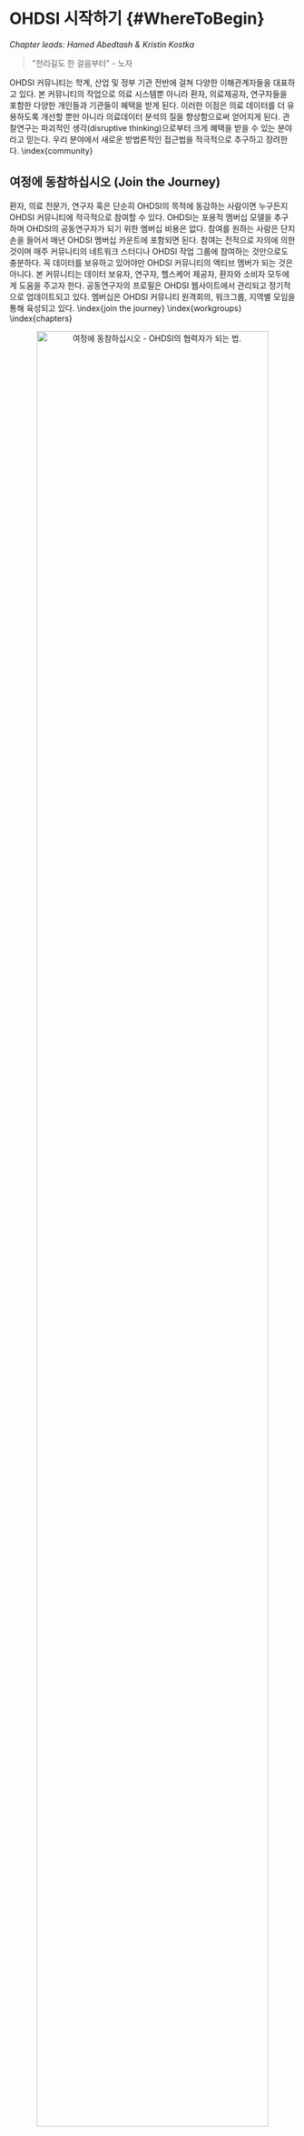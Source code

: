 # OHDSI 시작하기 {#WhereToBegin}

*Chapter leads: Hamed Abedtash & Kristin Kostka*

> "천리길도 한 걸음부터" - 노자

OHDSI 커뮤니티는 학계, 산업 및 정부 기관 전반에 걸쳐 다양한 이해관계자들을 대표하고 있다. 본 커뮤니티의 작업으로 의료 시스템뿐 아니라 환자, 의료제공자, 연구자들을 포함한 다양한 개인들과 기관들이 혜택을 받게 된다. 이러한 이점은 의료 데이터를 더 유용하도록 개선할 뿐만 아니라 의료데이터 분석의 질을 향상함으로써 얻어지게 된다. 관찰연구는 파괴적인 생각(disruptive thinking)으로부터 크게 혜택을 받을 수 있는 분야라고 믿는다. 우리 분야에서 새로운 방법론적인 접근법을 적극적으로 추구하고 장려한다. \index{community}

## 여정에 동참하십시오 (Join the Journey)
환자, 의료 전문가, 연구자 혹은 단순히 OHDSI의 목적에 동감하는 사람이면 누구든지 OHDSI 커뮤니티에 적극적으로 참여할 수 있다. OHDSI는 포용적 멤버십 모델을 추구하며 OHDSI의 공동연구자가 되기 위한 멤버십 비용은 없다. 참여를 원하는 사람은 단지 손을 들어서 매년 OHDSI 멤버십 카운트에 포함되면 된다. 참여는 전적으로 자의에 의한 것이며 매주 커뮤니티의 네트워크 스터디나 OHDSI 작업 그룹에 참여하는 것만으로도 충분하다. 꼭 데이터를 보유하고 있어야만 OHDSI 커뮤니티의 액티브 멤버가 되는 것은 아니다. 본 커뮤니티는 데이터 보유자, 연구자, 헬스케어 제공자, 환자와 소비자 모두에게 도움을 주고자 한다. 공동연구자의 프로필은 OHDSI 웹사이트에서 관리되고 정기적으로 업데이트되고 있다. 멤버십은 OHDSI 커뮤니티 원격회의, 워크그룹, 지역별 모임을 통해 육성되고 있다. \index{join the journey} \index{workgroups} \index{chapters}

<div class="figure" style="text-align: center">
<img src="images/WhereToBegin/joinTheJourney.png" alt="여정에 동참하십시오 - OHDSI의 협력자가 되는 법." width="90%" />
<p class="caption">(\#fig:jointhejourney)여정에 동참하십시오 - OHDSI의 협력자가 되는 법.</p>
</div>


### OHDSI 포럼 (OHDSI Forums)
OHDSI 포럼1은 OHDSI 커뮤니티 공동연구자들이 메시지를 올리는 형식을 통해 대화하는 온라인 토론 사이트이다. 포럼은 트리와 같은 구조로 구성되었다. 가장 상위에는 "카테고리"가 있으며 관련성 있는 토론 카테고리로 나눠진다. 각 카테고리 아래로는 하위 포럼과 추가적인 하위 포럼들로 구성된다. 각 토픽 (스레드라고도 불림) 의 가장 낮은 하위 포럼에서 포럼 멤버들 간의 토론 혹은 포스트가 작성된다.

[^forumUrl]: http://forum.ohdsi.org

OHDSI 포럼에서는 다음을 포함한 콘텐츠 카테고리를 찾을 수 있다:

-	**일반(General)**: OHDSI 커뮤니티와 참여 방법에 대한 전반적인 토론
-	**시행자(Implementers)**: 로컬 환경에서 공동 데이터 모델과 OHDSI 분석 프레임워크 구현하는 방법에 대한 토론 
-	**개발자(Developers)**: OHDSI 어플리케이션의 오픈 소스 개발과 OMOP CDM과의 균형을 위한 도구에 관한 논의
-	**연구자(Researchers)**: OHDI 연구 네트워크를 위한 근거 발생, 공동 연구, 통계적 방법과 기타 CDM 기반 연구의 다른 토픽들에 관한 토론
-	**CDM 개발자(CDM Builders)**: 진행 중인 CDM을 위한 조건, vocabulary 그리고 테크닉적인 요소들에 관한 토론 
-	**Vocabulary 유저(Vocabulary Users)**: Vocabulary 콘텐츠에 관한 토론
-	**지역 지부(Regional Chapters) (예를 들면, 한국, 중국, 유럽)**: 지역별 언어로 진행되는 로컬 OMOP 구현과 OHDSI 커뮤니티 활동에 관한 토론


개별적인 주제로 포스팅을 올리려면 계정 등록을 먼저 해야 한다. 포럼 계정을 오픈하고 나면 General Topic 아래 "Welcome to OHDSI! – Please introduce yourself"라는 토픽에 본인 소개를 하는 것을 추천한다. 
1) 본인 소개 및 본인의 업무 소개 
2) 커뮤니티 안에서 어떤 방식으로 도움을 줄 수 있는지 (예를 들면, 소프트웨어 개발, 연구, 연구 논문 작성 등)를 본인 소개에 설명한다. 이제 당신은 OHDSI 여정에 동참하였다! 이후엔 토론에 참여하는 것을 권장한다. OHDSI 커뮤니티 포럼을 통해 자신의 질문을 포스팅하고 새로운 아이디어와 협업에 참여하길 바란다. \index{forum}

\BeginKnitrBlock{rmdimportant}<div class="rmdimportant">토픽을 "watch" 할 수도 있다. 이 뜻은 관심 있는 토픽에 새로운 포스트가 올라올 경우, 이메일로 안내를 받고 이메일 답장을 통해 다시 답장을 보낼 수도 있다. 앞으로 다가올 미팅에 대한 아젠다도 확인할 수 있으며 공동작업 기회와 주간 OHDSI 다이제스트를 개별 이메일 받은 편지함에서 수령할 수 있다. </div>\EndKnitrBlock{rmdimportant}

### OHDSI 이벤트 (OHDSI Events)
OHDSI는 정기적으로 직접 참여가 가능한 이벤트를 개최하여 공동연구자들이 서로 학습하고 향후 협력 관계를 강화할 기회를 제공한다. 이러한 이벤트는 OHDSI웹사이트를 통해 전달되며 참석에 관심이 있는 사람들에게 무료로 제공된다.

OHDSI 심포지엄은 미국, 유럽, 아시아 등에서 매년 개최되는 과학 컨퍼런스로, 이를 통해 공동 연구자들이 총회, 포스터 발표 및 소프트웨어 시연 등을 통해 각각의 최신 연구를 발표할 수 있다. OHDSI심포지엄은 커뮤니티 내에서 최신의 진행 상황을 배울 수 있는 네트워크를 위한 훌륭한 장소를 제공하고 있다. 일반적으로 OHDSI심포지엄은 새로운 커뮤니티 참여자들이 데이터 표준이나 분석에 대한 모범사례에 관한 주제들에 대해 실질적 참여 기회를 가질 수 있도록 동료 공동연구자들이 강의하는 OHDSI 튜토리얼이 함께 진행된다.

OHDSI공동연구자들의 대면 이벤트(face-to-face event)는 좀 더 규모가 작은 포럼인데, 일반적으로 함께 관심을 가지게 될 문제들을 중심으로 구성된다. 지난 이벤트 중에는 Phenotype hack-a-thon, 데이터 퀄리티 hack-a-thon, 오픈소스 소프트웨어 documentation-a-thon 등이 있었다. OHDSI는 다양한 study-a-thon 이벤트를 개최했으며 이를 통해 공동연구자들이 며칠간 함께 팀이 되어 특정 연구주제에 대하여 적절한 관찰 분석과 OHDSI 네트워크에 관한 학습, 많은 사람에게 알릴 수 있는 근거생성을 할 수 있는 기회를 제공하였다. 이런 행사들에서는 공통의 문제를 해결하려는 열망뿐 아니라, 배움과 지속적인 발전을 도모하는 우호적 환경을 제공하고자하는 관심도 대두되었다.

OHDSI 커뮤니티의 힘을 보다 자세히 배우기 바란다. OHDSI 웹사이트의 [OHDSI Past Events section](https://www.ohdsi.org/past-events/)에서 지난 심포지엄, 대면 미팅, OHDSI 튜토리얼 등을 접할 수 있다.

### OHDSI 커뮤니티 원격회의 (OHDSI Community Calls)
OHDSI 커뮤니티 원격회의(콜)는 매주 OHDSI 커뮤니티 안에서 발생하는 활동들에 대해 배울 기회이다. 매주 화요일 오후 12시부터 1시(미국 동부 시각)에 원격회의로 진행되고 있으며 OHDSI 커뮤니티가 최근 개발한 사항을 공유할 뿐아니라 개별 공동 연구자들 및 그룹 활동과 커뮤니티의 전체적인 성과를 알 수 있는 기회이다. 주간 미팅은 모두 녹음되고 있으며 발표자료들은 OHDSI 웹사이트 리소스에 기록된다.

우리는 모든 OHDSI공동 연구자들이 주간 원격회의에 초청되고 커뮤니티 토론을 위한 주제를 제안하도록 권유한다. OHDSI 커뮤니티 원격회의는 연구 결과를 공유하고 현재 활발히 진행 중인 작업에 대한 의견을 제시하고 피드백을 얻으며, 개발 중인 오픈소스 소프트웨어를 시연하고, 데이터 모델링과 분석에 대한 모범사례를 커뮤니티와 함께 논의하고, 보조금/간행/컨퍼런스 워크샵 등을 위한 미래의 공동 작업 기회에 대해 많은 아이디어를 논의하는 포럼이 될 수 있다. 만약 당신이 다가올 OHDSI 공동연구자 미팅의 주제에 공동연구자라면, OHDSI 포럼에 초청받아서 본인 의견을 올릴 수 있다.

OHDSI 커뮤니티에 새로 들어온 사람은 이런 원격회의 시리즈를 개별 일정에 추가하여 OHDSI 네트워크 내에서 일어나는 일들에 대하여 숙지하는 것이 좋다. OHDSI 원격회의에 참여하기 원한다면 [OHDSI Wiki](https://www.ohdsi.org/web/wiki/doku.php?id=projects:ohdsi_community)를 참고하기 바란다. 커뮤니티 원격회의의 주제는 매주 다르다. OHDSI 포럼의 OHDSI 주간 다이제스트를 통해 매주 발표주제에 관한 정보를 받을 수 있다. 새로 온 사람은 처음 참여하는 원격회의에 초청받으면 본인의 배경과 OHDSI 가입 동기에 관해 소개한다. \index{community!community calls} 

###	OHDSI 워크 그룹 (OHDSI Workgroups)
OHDSI에는 워크 그룹 팀들이 이끌어가는 다양한 프로젝트가 있다. 각각의 워크 그룹은 커뮤니티에 기여하기 위한 프로젝트의 목적, 목표, artifacts 등을 결정하는 리더십 팀을 가지고 있다. 워크 그룹 참여는 프로젝트 목적과 목표에 기여하고 싶은 참가자들에게 열려있다. 워크 그룹은 오래된 전략적 목표를 가지고 있거나 커뮤니티의 특정 필요를 충족시키기 위한 단기 프로젝트일 수도 있다. 워크 그룹의 정기 미팅은 프로젝트 리더들에 의해 결정되며 그룹마다 각각 다르다. 활동 중인 워크 그룹들의 리스트는 [OHDSI Wiki](https://www.ohdsi.org/web/wiki/doku.php?id=projects:overview)에서 관리되고 있다. \index{workgroups} 

테이블 \@ref(tab:OHDSIworkgroups)은 활동 중인 OHDSI 워크 그룹의 빠른 레퍼런스를 제공한다. 프로젝트에 참여하여 배우길 바란다. 

Table: (\#tab:OHDSIworkgroups) 주목할 만한 OHDSI 워크 그룹

| Workgroup Name |	 Objective  |	Target Audience  |
|:----- |:------------------------------------ |:---------------------------- |
| Atlas & WebAPI |	Atlas & WebAPI는 OHDSI 오픈소스 소프트웨어 구성의 일환으로 OMOP 공통 데이터 모델을 기반으로 한 표준화된 분석 기능을 제공하는 것에 중점을 두고 있다. | 	오픈소스 Atlas/WebAPI 플랫폼의 개선과 기여하고 싶은 Java와 JavaScript 소프트웨어 개발자들 |
|CDM & Vocabulary| 체계적이고 표준화되었으며 임상 환자 데이터에 적용되는 대량 분석을 위한 OMOP 공통 데이터 모델의 지속적인 개발. 타 워크 그룹에 의해 개발된 표준화된 분석을 지원하기 위해 국제 코딩 시스템과 환자 케어의 임상적 측면의 증가를 통해 표준화된 Vocabulary의 질적 개선. | 모든 필요와 사례들에 적용될OMOP 공통 데이터 모델과 표준화된 Vocabulary를 개선하고 싶은 사람 |
|Genomics|	환자의 유전체자료를 OMOP 공통 데이터 모델로 포함하기 위한 확장. 다양한 시퀀싱 작업을 통해 유전자변이를 저장하고 있는 CDM-compatible schema의 정의를 내리는 그룹|	제한 없음|
|Population- Level Estimation| 	정확하고 믿을 수 있으며 재현 가능한 인구 수준 효과추정 얻기 위한 관찰 연구의 과학적 방법을 개발하여 커뮤니티에 이러한 방법의 사용을 촉진한다.|	제한 없음|
|Natural Language Processing|	OHDSI하에서 관찰 연구를 위한 전자 의무기록의 텍스트 정보 사용을 촉진. 이 목표를 증진하기 위해 OHDSI 커뮤니티에서의 연구에 임상문서를 이용하기 위한 소프트웨어와 방법을 개발한다.|	제한 없음
|Patient- Level Prediction| 	정확하고 잘 보정된 환자 중심의 표준화된 예측 모델 프로세스를 구축하여 다양한 관심영역에 사용할 수 있게 하며, 또한 어떤 소집단 환자의 데이터에도 적용할 수 있도록 함|	제한 없음
|Gold Standard Phenotype Library| 	커뮤니티 멤버들이 커뮤니티가 함께 검증한 코호트 정의와 다른 활동들의 정의를 발견, 평가, 활용하도록 함.|	표현형(Phenotype)의 큐레이션과 입증에 관심이 있는 사람|
|FHIR Workgroup|	OHDSI FHIR 통합에 대한 로드맵을 수립하고 커뮤니티에 OHDSI 기반의 관찰 연구를 위한 EHR 커뮤니티 내의 데이터와 FHIR 구현의 활용을 권고하며 FHIR 기반의 툴과 API를 통한 OHDSI 데이터와 연구 결과의 전파|	상호 운용성(interoperability)에 관심 있는 사람|
|GIS|	OMOP CDM을 확장하며 OHDSI 툴을 활용하여 환자의 환경 노출 역사가 그들의 임상적 phenotype과 관련이 있게 함.|	건강관련 지리적 특성에 관심 있는 사람|
|Clinical Trials| 	OHDSI 플랫폼과 어떤 측면에서도 실험에 도움이 되는 에코시스템의 임상 실험 케이스의 이해 그리고 OHDSI 툴의 업데이트의 도움을 통한 서포트|	임상 실험에 관심 있는 사람|
THEMIS| 	OMOP 사이트에서 디자인 된 ETL 프로토콜들이 높은 퀄리티와 재현할 수 있으며 효율적이도록 확인할 수 있도록 OMOP CDM 규칙에 더하여 표준 규칙의 개발|	제한 없음|
|Metadata & Annotations|	인간과 기계가 작성한 메타데이터 저장의 표준 프로세스와 공통 데이터 모델의 주석을 정의하여 연구자들이 관찰 데이터 세트의 유용한 데이터 아티팩트를 소비하고 만들어 낼 수 있도록 함.|	제한 없음|
|Patient Generated Health Data(PGHD)| 	스마트폰, 앱, 웨어러블 기기를 통해 생성된 ETL 규칙, 임상 데이터의 통합된 프로세스, PGHD의 분석 프로세스의 개발|	제한 없음|
|Women of OHDSI	|OHDSI커뮤니티 내부의 여성들이 함께 모여 과학계, 테크놀로지, 엔지니어링, 수학(STEM) 분야에서 여성으로 겪는 도전을 나누기 위한 포럼 제공. 여성들이 함께 관점, 우려 사항, 아이디어를 나누며 OHDSI 커뮤니티가 STEM 분야의 여성들을 지원할 수 있을지에 대한 의견 교환 촉진. 궁극적으로 여성들로 하여금 존경받는 분야에서 여성이 리더가 될 수 있도록 장려.|	이 목표에 동감하는 사람|
|Steering Committee|	모든 OHDSI 활동과 이벤트가 발전해나가는 커뮤니티의 필요사항과 부합하도록 확인함으로 OHDSI의 사명과 비전, 가치를 유지함. 또한 미래 방향에 대한 지침을 제공함으로 Columbia에 기반을 둔 OHDSI coordination center의 자문그룹 역할을 수행중. |	커뮤니티 내부의 리더들|

### OHDSI 지역 지부 (OHDSI Regional Chapters)
OHDSI 지역 지부는 각각의 지리적 위치의 특정 문제를 해결하기 위해 로컬 네트워킹 이벤트 및 회의를 개최하고자 하는 지리적 영역에 위치한 OHDSI 공동 작업자 그룹을 대표한다. 현재 OHDSI 지역 지부는 유럽[^europeUrl], 한국[^koreaUrl], 중국[^chinaUrl]을 포함하고 있다. 
만약 본인의 지역에 OHDSI 지역 지부를 셋업하고 싶다면 [OHDSI website](https://www.ohdsi.org/who-we-are/regional-chapters)에 설명된 OHDSI 지역 지부 프로세스를 따라 진행할 수 있다. \index{chapters}

[^europeUrl]: https://www.ohdsi-europe.org/
[^koreaUrl]: http://forums.ohdsi.org/c/For-collaborators-wishing-to-communicate-in-Korean
[^chinaUrl]: https://ohdsichina.org/

###	OHDSI 연구 네트워크 (OHDSI Research Network)
다수의 OHDSI 공동연구자들은 자신의 데이터를 OMOP CDM으로 변환하는 것에 관심이 있다. OHDSI 연구 네트워크는 OMOP 호환성을 준수하기 위해 추출-변환-로드(ETL) 프로세스를 거친 관찰 데이터베이스의 다양하고 글로벌한 커뮤니티를 대표한다. 만약 OHDSI 커뮤니티에서 당신의 여정에 데이터 변환이 포함되어 있다면 OMOP CDM 및 Vocabulary에 대한 튜토리얼, 변환을 지원하는 무료 툴, 특정 도메인 또는 데이터 타입의 유형을 타겟으로 하는 워크 그룹이 있다. OHDSI 공동연구자들은 OHDSI 포럼을 활용하여 CDM 변환 중에 발생하는 문제를 논의하고 해결하는 것을 권장한다.

## 적합한 위치 (Where You Fit In)
*이제 지금쯤이면 과연 나는 OHDSI 커뮤니티의 어디에 어울릴까?* 라는 고민을 할 것이다.

**나는 연구를 시작하려는 임상 연구자입니다.** 만약 당신이 OHDSI 연구 네트워크를 사용하여 특정 질문에 답하거나, 논문을 제출하려는 임상 연구자라면, 맞게 찾아온 것이다. 우선 OHDSI 포럼의 [OHDSI Researchers Topic](https://forums.ohdsi.org/c/researchers)에 당신의 아이디어를 게시할 수 있다. 이것은 당신과 비슷한 관심사를 가진 연구자와 연결하는데 도움이 된다. OHDSI는 논문출판을 사랑하며 당신의 연구 주제를 데이터 분석 및 논문으로 신속하게 전환할 수 있는 많은 자원을 보유하고 있다. 이에 관한 자세한 내용은 \@ref(Characterization)장, \@ref(PopulationLevelEstimation)장, \@ref(PatientLevelPrediction)장에서 확인할 수 있다. 

**OHDSI 커뮤니티가 생산하는 정보를 읽고 소비하고 싶습니다.** 당신이 환자, 임상의사 혹은 의료 분야 세부 전문가이든, OHDSI는 건강결과(health outcome)를 더 잘 이해할 수 있도록 고품질의 근거를 제공하고자 한다. 어쩌면 당신은 코딩해본 지 오래되었을 수도 있고, 프로그래밍을 한 번도 해본 적이 없을 수도 있다. 그래도 당신은 이 커뮤니티의 일환이 될 수 있다. 우리는 당신을 근거 소비자 *evidence consumer* – OHDSI 연구를 행동으로 옮기는 개인- 라고 부른다. 당신은 OHDSI가 어떤 근거를 만들었거나, 만들고 있는지를 파악하기 위해 정밀하게 선별하고, 아마도 당신과 관련된 질문들을 제안하기를 원할지도 모른다.

이런 당신을 토론에 초대한다. [OHDSI Forum](http://forum.ohdsi.org)에 질문을 올리기 바란다. 커뮤니티 원격회의에 참석하여 최신 연구를 들어보라. OHDSI 심포지엄 및 대면 미팅에 참석하여 커뮤니티에 직접 참여해 하라. 당신의 질문은 OHDSI 커뮤니티의 중요한 부분이다. 당신이 어떤 근거를 찾고 있는지 우리가 알 수 있도록 목소리를 높여라!

**나는 보건의료분야에서 의사결정을 할 수 있는 위치에 있습니다. 나는 데이터 소유자거나 그 소유자를 대표할 수 있습니다. 나는 내 조직에 있어서 OMOP CDM 및 OHDSI 분석 도구의 유용성을 평가하고 있습니다.** 조직의 관리자/리더로서 OHDSI에 관해 들어봤을 수 있으며 OMOP CDM이 어떻게 당신의 경우에 이용될 수 있는지 궁금할 수 있다. 그렇다면, [OHDSI Past Events](https://www.ohdsi.org/past-events/)의 자료를 통해 연구의 본문을 보는 것으로 시작할 수 있다. 커뮤니티 원격회의에 참여하여 단순히 청취만 할 수도 있다. \@ref(DataAnalyticsUseCases)장(데이터 분석 사용 사례)은 OMOP CDM 및 OHDSI 분석 도구가 사용할 수 있는 연구의 종류를 이해하는 데 도움이 될 것이다. 당신을 위해 OHDSI 커뮤니티가 당신의 여정에 있다. 관심 있는 특정 영역이 있다면 이에 대한 예를 물어보는 것에 두려워하지 말라. 전 세계 200개 이상의 조직이 OHDSI 내에서 협력하고 있으며 이 커뮤니티의 가치를 보여주는 데 도움이 되는 성공 사례가 많이 있다.

**나는 내 기관의 데이터를 ETL 및 변환하여 OMOP CDM으로 변환하고자 하는 데이터베이스 관리자입니다.** 당신의 데이터를 “OMOP” 하고자 하는 것은 고귀하고 가치 있는 사업이다. 만약 ETL 프로세스를 막 시작하는 경우에는 [OHDSI Community ETL Tutorial Slides](https://www.ohdsi-europe.org/images/symposium-2019/tutorials/OHDSI_Vocabulary_CDM_Tutorial.pdf)를 참조하거나 다가오는 OHDSI 심포지엄에 등록하라. THEMIS 워크 그룹 원격회이에 참여하거나 OHDSI 포럼에 질문을 올리는 것을 고려해 보라. OMOP CDM의 성공적인 구현을 돕는 것에 관심이 많은 커뮤니티에서 풍부한 지식을 찾을 수 있을 것이다. 부끄러워하지 말라.

**나는 OHDSI 툴 스택에 기여를 하고 싶은 생물통계학자 혹은 방법 개발자입니다.** 무엇보다도 OHDSI method 라이브러리에 당신의 전문 지식을 도입하고 이런 방법을 더욱 잘 개발하기 위한 당신의 열정에 감사를 표한다. 우선 인구 수준 추정이나 환자 수준 예측 워크 그룹 원격회의에 참여하여 커뮤니티의 현 우선순위에 대하여 자세히 들어 보기를 추천한다. OHDSI 도구를 사용하면서 각 GitHub Repo에 문제를 제기할 수도 있다. (예를 들면, SQL 렌더 패키지의 문제일 경우 OHDSI/SqlRender에 대한 GitHub Repo에 문제를 제기하면 된다) 당신의 기여를 환영한다!

**나는 OHDSI 도구 스택을 보완하는 도구 만드는 것에 관심이 있는 소프트웨어 개발자입니다.** 커뮤니티에 오신 것을 환영한다! OHDSI 임무의 일환으로 우리의 툴은 오픈소스이며 Apache licenses에 따라 관리된다. OHDSI 도구 스택을 보완하는 솔루션 개발을 환영한다. 언제든 워크 그룹에 참여하여 아이디어를 제안해 주길 바란다. 다만, OHDSI는 오픈 사이언스 (개방형 과학) 개방형 협업에 많은 투자를 하는 점을 유의하라. 독점적인 알고리즘과 소프트웨어 솔루션도 환영하지만, 그러한 작업은 우리 소프트웨어 개발 작업에서 주요 관심사는 아니다.

**나는 OHDSI커뮤니티에 조언을 하고 싶은 컨설턴트입니다.** 커뮤니티에 오신 것을 환영한다! 당신의 전문 지식은 귀중하고 높이 평가된다. 필요에 따라 OHDSI 포럼에 적절히 본인의 서비스를 홍보하라. OHDSI 튜토리얼에 참여하길 바라며 매년 열리는 심포지엄의 절차와 OHDSI 대면 미팅에서 당신의 전문 지식으로 기여하는 것을 고려해 보라.

**나는 OHDSI에 대하여 더 배우고 싶은 학생입니다.** 올바르게 찾아왔다! OHDSI 커뮤니티 원격회의에 참여하여 본인을 소개하는 것을 고려하라. OHDSI 튜토리얼을 참고하고 OHDSI 심포지엄의 대면 미팅에 참여하여 OHDSI 커뮤니티가 제공하는 방법과 툴에 관하여 자세히 알아보라. 만약 특정 연구에 관심이 있다면 OHDSI 포럼의 연구자 토픽에 글을 올려보기 바란다. 다양한 조직에서 OHDSI가 후원하는 연구 기회(예를 들면 박사후과정, 연구 펠로우십)를 제공한다. OHDSI 포럼은 이러한 기회 등에 대한 최신 정보를 제공할 것이다. 

## 요약

\BeginKnitrBlock{rmdsummary}<div class="rmdsummary">- OHDSI 커뮤니티에서 시작하는 것은 마치 인사를 하는것 만큼 쉽다! **OHDSI Forum**에 글을 올리고 커뮤니티 콜에 참여하라.

- OHDSI 포럼에 본인의 연구나 ETL질문을 올리기 바란다.
</div>\EndKnitrBlock{rmdsummary}
